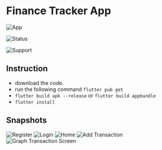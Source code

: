 # Finance Tracker App

<!-- [Alternative Text](reference link) -->

![App](https://img.shields.io/badge/app-finance_tracker-black)

![Status](https://img.shields.io/badge/app-finance_tracker-red)

![Support](https://img.shields.io/badge/support-android-green)

## Instruction

- download the code.
- run the following command `flutter pub get`
- `flutter build apk --release` or `flutter build appbundle`
- `flutter install`

## Snapshots

![Register](assets/snapshots/Samsung%20Galaxy%20S20%20Screenshot%201.png)
![Login](assets/snapshots/Samsung%20Galaxy%20S20%20Screenshot%202.png)
![Home](assets/snapshots/Samsung%20Galaxy%20S20%20Screenshot%203.png)
![Add Transaction](assets/snapshots/Samsung%20Galaxy%20S20%20Screenshot%205.png)
![Graph Transaction Screen](assets/snapshots/Samsung%20Galaxy%20S20%20Screenshot%204.png)
